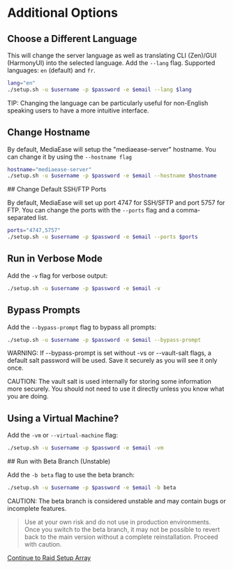 # Additional Options

## Choose a Different Language

This will change the server language as well as translating CLI (Zen)/GUI (HarmonyUI) into the selected language. Add the `--lang` flag. Supported languages: `en` (default) and `fr`.

```bash
lang="en"
./setup.sh -u $username -p $password -e $email --lang $lang
```

TIP:  Changing the language can be particularly useful for non-English speaking users to have a more intuitive interface.

## Change Hostname
By default, MediaEase will setup the "mediaease-server" hostname. You can change it by using the `--hostname flag`

```bash
hostname="mediaease-server"
./setup.sh -u $username -p $password -e $email --hostname $hostname
```

## Change Default SSH/FTP Ports

By default, MediaEase will set up port 4747 for SSH/SFTP and port 5757 for FTP. You can change the ports with the `--ports` flag and a comma-separated list.

```bash
ports="4747,5757"
./setup.sh -u $username -p $password -e $email --ports $ports
```

## Run in Verbose Mode

Add the `-v` flag for verbose output:

```bash
./setup.sh -u $username -p $password -e $email -v
```

## Bypass Prompts

Add the `--bypass-prompt` flag to bypass all prompts:

```bash
./setup.sh -u $username -p $password -e $email --bypass-prompt
```

WARNING:  If --bypass-prompt is set without -vs or --vault-salt flags, a default salt password will be used. Save it securely as you will see it only once.

CAUTION:  The vault salt is used internally for storing some information more securely. You should not need to use it directly unless you know what you are doing.

## Using a Virtual Machine?

Add the `-vm` or `--virtual-machine` flag:

```bash
./setup.sh -u $username -p $password -e $email -vm
```

## Run with Beta Branch (Unstable)

Add the `-b beta` flag to use the beta branch:

```bash
./setup.sh -u $username -p $password -e $email -b beta
```

CAUTION:  The beta branch is considered unstable and may contain bugs or incomplete features. 
> Use at your own risk and do not use in production environments.
> Once you switch to the beta branch, it may not be possible to revert back to the main version without a complete reinstallation. 
> Proceed with caution.

[Continue to Raid Setup Array](raid-setup.md)
